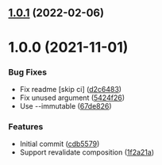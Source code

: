 ## [1.0.1](https://github.com/neet/next-composition/compare/v1.0.0...v1.0.1) (2022-02-06)

# 1.0.0 (2021-11-01)


### Bug Fixes

* Fix readme [skip ci] ([d2c6483](https://github.com/neet/next-composition/commit/d2c648390dfd41414265918aad59d656789ba916))
* Fix unused argument ([5424f26](https://github.com/neet/next-composition/commit/5424f26ac657cf931e7f42cce9bb8d5deb46b056))
* Use --immutable ([67de826](https://github.com/neet/next-composition/commit/67de826192829c2b0d903a42b5e5d20a797125a6))


### Features

* Initial commit ([cdb5579](https://github.com/neet/next-composition/commit/cdb5579ba377fae8268edd0917f1c75ec54b174a))
* Support revalidate composition ([1f2a21a](https://github.com/neet/next-composition/commit/1f2a21ae5118a4d4db72bc80f4bce626135296d5))
